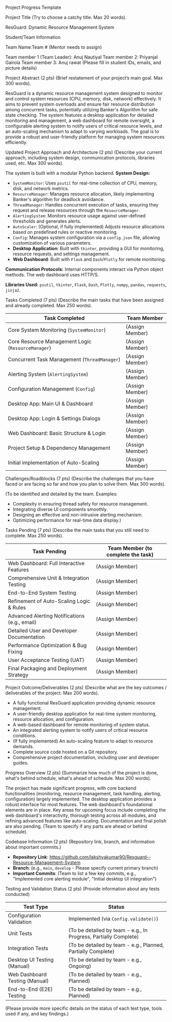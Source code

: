Project Progress Template

Project Title
(Try to choose a catchy title. Max 20 words).

ResGuard: Dynamic Resource Management System

Student/Team Information

Team Name:Team # (Mentor needs to assign)

Team member 1 (Team Leader): Anuj Nautiyal
Team member 2: Priyanjal Gairola
Team member 3: Anuj rawat
(Please fill in student IDs, emails, and picture details)

Project Abstract (2 pts)
(Brief restatement of your project’s main goal. Max 300 words).

ResGuard is a dynamic resource management system designed to monitor and control system resources (CPU, memory, disk, network) effectively. It aims to prevent system overloads and ensure fair resource distribution among concurrent tasks, potentially utilizing Banker's Algorithm for safe state checking. The system features a desktop application for detailed monitoring and management, a web dashboard for remote oversight, a configurable alerting system to notify users of critical resource levels, and an auto-scaling mechanism to adapt to varying workloads. The goal is to provide a robust and user-friendly platform for managing system resources efficiently.

Updated Project Approach and Architecture (2 pts)
(Describe your current approach, including system design, communication protocols, libraries used, etc. Max 300 words).

The system is built with a modular Python backend.
**System Design:**
-   `SystemMonitor`: Uses `psutil` for real-time collection of CPU, memory, disk, and network metrics.
-   `ResourceManager`: Manages resource allocation, likely implementing Banker's algorithm for deadlock avoidance.
-   `ThreadManager`: Handles concurrent execution of tasks, ensuring they request and release resources through the `ResourceManager`.
-   `AlertingSystem`: Monitors resource usage against user-defined thresholds and generates alerts.
-   `AutoScaler`: (Optional, if fully implemented) Adjusts resource allocations based on predefined rules or reactive monitoring.
-   `Config`: Manages system configuration via a `config.json` file, allowing customization of various parameters.
-   **Desktop Application**: Built with `tkinter`, providing a GUI for monitoring, resource requests, and settings management.
-   **Web Dashboard**: Built with `Flask` and `Dash`/`Plotly` for remote monitoring.

**Communication Protocols:** Internal components interact via Python object methods. The web dashboard uses HTTP/S.

**Libraries Used:** `psutil`, `tkinter`, `Flask`, `Dash`, `Plotly`, `numpy`, `pandas`, `requests`, `jinja2`.

Tasks Completed (7 pts)
(Describe the main tasks that have been assigned and already completed. Max 250 words).

Task Completed                               | Team Member
---------------------------------------------|------------------------------------
Core System Monitoring (`SystemMonitor`)     | (Assign Member)
Core Resource Management Logic (`ResourceManager`) | (Assign Member)
Concurrent Task Management (`ThreadManager`)   | (Assign Member)
Alerting System (`AlertingSystem`)           | (Assign Member)
Configuration Management (`Config`)          | (Assign Member)
Desktop App: Main UI & Dashboard             | (Assign Member)
Desktop App: Login & Settings Dialogs        | (Assign Member)
Web Dashboard: Basic Structure & Login       | (Assign Member)
Project Setup & Dependency Management        | (Assign Member)
Initial implementation of Auto-Scaling       | (Assign Member)

Challenges/Roadblocks (7 pts)
(Describe the challenges that you have faced or are facing so far and how you plan to solve them. Max 300 words).

(To be identified and detailed by the team. Examples:
-   Complexity in ensuring thread safety for resource management.
-   Integrating diverse UI components smoothly.
-   Designing an effective and non-intrusive alerting mechanism.
-   Optimizing performance for real-time data display.)

Tasks Pending (7 pts)
(Describe the main tasks that you still need to complete. Max 250 words).

Task Pending                                     | Team Member (to complete the task)
-------------------------------------------------|------------------------------------
Web Dashboard: Full Interactive Features         | (Assign Member)
Comprehensive Unit & Integration Testing         | (Assign Member)
End-to-End System Testing                        | (Assign Member)
Refinement of Auto-Scaling Logic & Rules         | (Assign Member)
Advanced Alerting Notifications (e.g., email)    | (Assign Member)
Detailed User and Developer Documentation        | (Assign Member)
Performance Optimization & Bug Fixing            | (Assign Member)
User Acceptance Testing (UAT)                    | (Assign Member)
Final Packaging and Deployment Strategy          | (Assign Member)

Project Outcome/Deliverables (2 pts)
(Describe what are the key outcomes / deliverables of the project. Max 200 words).

-   A fully functional ResGuard application providing dynamic resource management.
-   A user-friendly desktop application for real-time system monitoring, resource allocation, and configuration.
-   A web-based dashboard for remote monitoring of system status.
-   An integrated alerting system to notify users of critical resource conditions.
-   (If fully implemented) An auto-scaling feature to adapt to resource demands.
-   Complete source code hosted on a Git repository.
-   Comprehensive project documentation, including user and developer guides.

Progress Overview (2 pts)
(Summarize how much of the project is done, what's behind schedule, what's ahead of schedule. Max 200 words).

The project has made significant progress, with core backend functionalities (monitoring, resource management, task handling, alerting, configuration) largely implemented. The desktop application provides a robust interface for most features. The web dashboard's foundational elements are in place.
Key areas for upcoming focus include completing the web dashboard's interactivity, thorough testing across all modules, and refining advanced features like auto-scaling. Documentation and final polish are also pending.
(Team to specify if any parts are ahead or behind schedule).

Codebase Information (2 pts)
(Repository link, branch, and information about important commits.)

-   **Repository Link**: https://github.com/lakshyakumar90/Resguard--Resource-Management-System
-   **Branch**: (e.g., `main`, `develop` - Please specify current primary branch)
-   **Important Commits**: (Team to list a few key commits, e.g., "Implemented core alerting module", "Initial desktop UI integration")

Testing and Validation Status (2 pts)
(Provide information about any tests conducted)

Test Type                     | Status
------------------------------|--------------------------------------------------------------------
Configuration Validation      | Implemented (via `Config.validate()`)
Unit Tests                    | (To be detailed by team - e.g., In Progress, Partially Complete)
Integration Tests             | (To be detailed by team - e.g., Planned, Partially Complete)
Desktop UI Testing (Manual)   | (To be detailed by team - e.g., Ongoing)
Web Dashboard Testing (Manual)| (To be detailed by team - e.g., Planned)
End-to-End (E2E) Testing      | (To be detailed by team - e.g., Planned)

(Please provide more specific details on the status of each test type, tools used if any, and key findings.)



